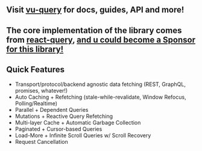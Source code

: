 ## Visit [vu-query](https://liaoliao666.github.io/vu-query) for docs, guides, API and more!

## The core implementation of the library comes from [react-query](https://github.com/tannerlinsley/react-query), [and u could become a Sponsor for this library!](https://github.com/sponsors/tannerlinsley/)

## Quick Features

- Transport/protocol/backend agnostic data fetching (REST, GraphQL, promises, whatever!)
- Auto Caching + Refetching (stale-while-revalidate, Window Refocus, Polling/Realtime)
- Parallel + Dependent Queries
- Mutations + Reactive Query Refetching
- Multi-layer Cache + Automatic Garbage Collection
- Paginated + Cursor-based Queries
- Load-More + Infinite Scroll Queries w/ Scroll Recovery
- Request Cancellation


